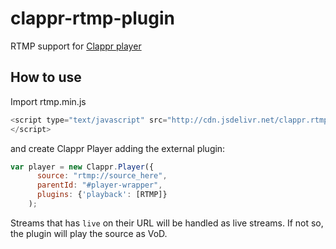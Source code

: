clappr-rtmp-plugin
==================

RTMP support for [Clappr player](http://github.com/globocom/clappr)

## How to use

Import rtmp.min.js

```javascript
<script type="text/javascript" src="http://cdn.jsdelivr.net/clappr.rtmp/latest/rtmp.min.js">
</script>
```
and create Clappr Player adding the external plugin:

```javascript
var player = new Clappr.Player({
      source: "rtmp://source_here", 
      parentId: "#player-wrapper", 
      plugins: {'playback': [RTMP]}
    );
```

Streams that has `live` on their URL will be handled as live streams. If not so, the plugin will play the source as VoD.

